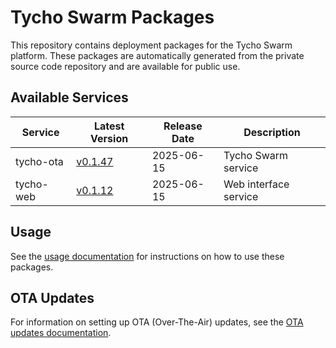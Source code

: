 # Tycho Swarm Packages

This repository contains deployment packages for the Tycho Swarm platform. These packages are automatically generated
from the private source code repository and are available for public use.

## Available Services

| Service | Latest Version | Release Date | Description |
|---------|---------------|--------------|-------------|
| tycho-ota | [v0.1.47](services/tycho-ota/vv0.1.47.tar.gz) | 2025-06-15 | Tycho Swarm service |
| tycho-web | [v0.1.12](services/tycho-web/vv0.1.12.tar.gz) | 2025-06-15 | Web interface service |

## Usage

See the [usage documentation](docs/usage.md) for instructions on how to use these packages.

## OTA Updates

For information on setting up OTA (Over-The-Air) updates, see the [OTA updates documentation](docs/ota-updates.md).
